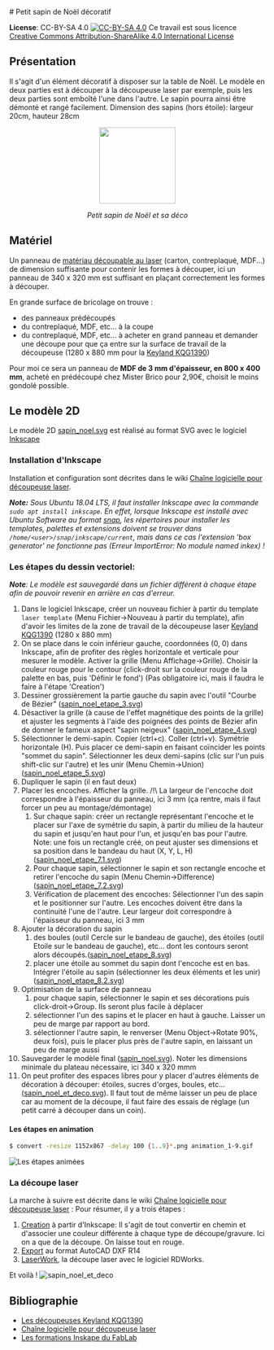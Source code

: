 # Petit sapin de Noël décoratif

**License**: CC-BY-SA 4.0 [![CC-BY-SA 4.0](https://i.creativecommons.org/l/by-sa/4.0/88x31.png)](http://creativecommons.org/licenses/by-sa/4.0)
Ce travail est sous licence [Creative Commons Attribution-ShareAlike 4.0 International License](http://creativecommons.org/licenses/by-sa/4.0)

## Présentation

Il s'agit d'un élément décoratif à disposer sur la table de Noël.
Le modèle en deux parties est à découper à la découpeuse laser par exemple, puis les deux parties sont emboîté l'une dans l'autre.
Le sapin pourra ainsi être démonté et rangé facilement.
Dimension des sapins (hors étoile): largeur 20cm, hauteur 28cm
<center>
  <img src="Pictures/sapin_noel_et_deco.jpg" width="150"/>
  
  <i>Petit sapin de Noël et sa déco</i>
</center>

## Matériel

Un panneau de [matériau découpable au laser](https://wiki.fablab-lannion.org/index.php?title=Mat%C3%A9riaux_Laser) (carton, contreplaqué, MDF...) de dimension suffisante pour contenir les formes à découper, ici un panneau de 340 x 320 mm est suffisant en plaçant correctement les formes à découper.

En grande surface de bricolage on trouve :
  - des panneaux prédécoupés
  - du contreplaqué, MDF, etc... à la coupe
  - du contreplaqué, MDF, etc... à acheter en grand panneau et demander une découpe pour que ça entre sur la surface de travail de la découpeuse (1280 x 880 mm pour la [Keyland KQG1390](https://wiki.fablab-lannion.org/index.php?title=D%C3%A9coupeuses_Laser_Keyland#.22Grosse.22_Machine_:_KQG1390))

Pour moi ce sera un panneau de **MDF de 3 mm d'épaisseur, en 800 x 400 mm**, acheté en prédécoupé chez Mister Brico pour 2,90€, choisit le moins gondolé possible.

## Le modèle 2D

Le modèle 2D [sapin_noel.svg](./sapin_noel.svg) est réalisé au format SVG avec le logiciel [Inkscape](https://inkscape.org/fr)

### Installation d'Inkscape

Installation et configuration sont décrites dans le wiki [Chaîne logicielle pour découpeuse laser](https://wiki.fablab-lannion.org/index.php?title=Chaine_logicielle_pour_d%C3%A9coupeuse_laser).

_**Note:** Sous Ubuntu 18.04 LTS, il faut installer Inkscape avec la commande `sudo apt install inkscape`. En effet, lorsque Inkscape est installé avec Ubuntu Software au format [snap](https://doc.ubuntu-fr.org/snap), les répertoires pour installer les templates, palettes et extensions doivent se trouver dans `/home/<user>/snap/inkscape/current`, mais dans ce cas l'extension 'box generator' ne fonctionne pas (Erreur ImportError: No module named inkex) !_

### Les étapes du dessin vectoriel:

_**Note**: Le modèle est sauvegardé dans un fichier différent à chaque étape afin de pouvoir revenir en arrière en cas d'erreur._

1. Dans le logiciel Inkscape, créer un nouveau fichier à partir du template `laser template` (Menu Fichier->Nouveau à partir du template), afin d'avoir les limites de la zone de travail de la découpeuse laser [Keyland KQG1390](https://wiki.fablab-lannion.org/index.php?title=D%C3%A9coupeuses_Laser_Keyland#.22Grosse.22_Machine_:_KQG1390) (1280 x 880 mm)
2. On se place dans le coin inférieur gauche, coordonnées (0, 0) dans Inkscape, afin de profiter des règles horizontale et verticale pour mesurer le modèle. Activer la grille (Menu Affichage->Grille). Choisir la couleur rouge pour le contour (click-droit sur la couleur rouge de la palette en bas, puis 'Définir le fond') (Pas obligatoire ici, mais il faudra le faire à l'étape 'Creation')
3. Dessiner grossièrement la partie gauche du sapin avec l'outil "Courbe de Bézier" ([sapin_noel_etape_3.svg](./sapin_noel_etape_3.svg))
4.  Désactiver la grille (à cause de l'effet magnétique des points de la grille) et ajuster les segments à l'aide des poignées des points de Bézier afin de donner le fameux aspect "sapin neigeux" ([sapin_noel_etape_4.svg](./sapin_noel_etape_4.svg))
5. Sélectionner le demi-sapin. Copier (ctrl+c). Coller (ctrl+v). Symétrie horizontale (H). Puis placer ce demi-sapin en faisant coïncider les points "sommet du sapin". Sélectionner les deux demi-sapins (clic sur l'un puis shift-clic sur l'autre) et les unir (Menu Chemin->Union) ([sapin_noel_etape_5.svg](./sapin_noel_etape_5.svg))
6. Dupliquer le sapin (il en faut deux)
7. Placer les encoches. Afficher la grille. /!\ La largeur de l'encoche doit correspondre à l'épaisseur du panneau, ici 3 mm (ça rentre, mais il faut forcer un peu au montage/démontage)
    1. Sur chaque sapin: créer un rectangle représentant l'encoche et le placer sur l'axe de symétrie du sapin, à partir du milieu de la hauteur du sapin et jusqu'en haut pour l'un, et jusqu'en bas pour l'autre. Note: une fois un rectangle créé, on peut ajuster ses dimensions et sa position dans le bandeau du haut (X, Y, L, H) ([sapin_noel_etape_7.1.svg](./sapin_noel_etape_7.1.svg))
    2. Pour chaque sapin, sélectionner le sapin et son rectangle encoche et retirer l'encoche du sapin (Menu Chemin->Difference) ([sapin_noel_etape_7.2.svg](./sapin_noel_etape_7.2.svg))
    3. Vérification de placement des encoches: Sélectionner l'un des sapin et le positionner sur l'autre. Les encoches doivent être dans la continuité l'une de l'autre. Leur largeur doit correspondre à l'épaisseur du panneau, ici 3 mm
8.  Ajouter la décoration du sapin
    1. des boules (outil Cercle sur le bandeau de gauche), des étoiles (outil Etoile sur le bandeau de gauche), etc... dont les contours seront alors découpés.([sapin_noel_etape_8.svg](./sapin_noel_etape_8.svg))
    2. placer une étoile au sommet du sapin dont l'encoche est en bas. Intégrer l'étoile au sapin (sélectionner les deux éléments et les unir) ([sapin_noel_etape_8.2.svg](./sapin_noel_etape_8.2.svg))
9.  Optimisation de la surface de panneau
    1. pour chaque sapin, sélectionner le sapin et ses décorations puis click-droit->Group. Ils seront plus facile à déplacer
    2. sélectionner l'un des sapins et le placer en haut à gauche. Laisser un peu de marge par rapport au bord.
    3. sélectionner l'autre sapin, le renverser (Menu Object->Rotate 90%, deux fois), puis le placer plus près de l'autre sapin, en laissant un peu de marge aussi
10. Sauvegarder le modèle final ([sapin_noel.svg](./sapin_noel.svg)). Noter les dimensions minimale du plateau nécessaire, ici 340 x 320 mmm
11. On peut profiter des espaces libres pour y placer d'autres éléments de décoration à découper: étoiles, sucres d'orges, boules, etc... ([sapin_noel_et_deco.svg](./sapin_noel_et_deco.svg)). Il faut tout de même laisser un peu de place car au moment de la découpe, il faut faire des essais de réglage (un petit carré à découper dans un coin).

#### Les étapes en animation
```sh
$ convert -resize 1152x867 -delay 100 {1..9}*.png animation_1-9.gif
```
![Les étapes animées](/Pictures/animation_1-9.gif)

### La découpe laser

La marche à suivre est décrite dans le wiki [Chaîne logicielle pour découpeuse laser](https://wiki.fablab-lannion.org/index.php?title=Chaine_logicielle_pour_d%C3%A9coupeuse_laser) :
Pour résumer, il y a trois étapes :
1. [Creation](https://wiki.fablab-lannion.org/index.php?title=Chaine_logicielle_pour_d%C3%A9coupeuse_laser#Cr.C3.A9ation) à partir d'Inkscape: Il s'agit de tout convertir en chemin et d'associer une couleur différente à chaque type de découpe/gravure.
  Ici on a que de la découpe. On laisse tout en rouge.
2. [Export](https://wiki.fablab-lannion.org/index.php?title=Chaine_logicielle_pour_d%C3%A9coupeuse_laser#Export) au format AutoCAD DXF R14
3. [LaserWork](https://wiki.fablab-lannion.org/index.php?title=Chaine_logicielle_pour_d%C3%A9coupeuse_laser#LaserWork), la découpe laser avec le logiciel RDWorks.

Et voilà !
![sapin_noel_et_deco](Pictures/sapin_noel_et_deco.jpg)

## Bibliographie

- [Les découpeuses Keyland KQG1390](https://wiki.fablab-lannion.org/index.php?title=D%C3%A9coupeuses_Laser_Keyland)
- [Chaîne logicielle pour découpeuse laser](https://wiki.fablab-lannion.org/index.php?title=Chaine_logicielle_pour_d%C3%A9coupeuse_laser)
- [Les formations Inskape du FabLab](https://wiki.fablab-lannion.org/index.php?title=FormationInkscape)
